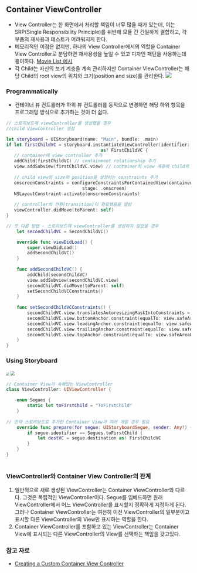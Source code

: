 
## Container ViewController

- View Controller는 한 화면에서 처리할 책임이 너무 많을 때가 있는데, 이는 SRP(Single Responsibility Principle)를 위반해 모듈 간 긴밀하게 결합하고, 각 부품의 재사용과 테스트가 어려워지게 한다.
- 메모리적인 이점은 없지만, 하나의 View Controller에서의 역할을 Container View Controller로 분담하면 재사용성을 높일 수 있고 디자인 패턴을 사용하는데 용이하다. [Movie List 예시](https://www.appcoda.com/container-view-controller/)
- 각 Child는 자신의 보기 계층을 계속 관리하지만  Container ViewController는 해당 Child의 root view의 위치와 크기(position and size)를 관리한다.
  ![](https://i.imgur.com/hTlYAAP.png)

### Programmatically

- 컨테이너 뷰 컨트롤러가 하위 뷰 컨트롤러를 동적으로 변경하면 해당 하위 항목을 프로그래밍 방식으로 추가하는 것이 더 쉽다.

```swift
// 스토리보드에 viewController를 생성했을 경우
//child ViewController 생성 

let storyboard = UIStoryboard(name: "Main", bundle: .main)
if let firstChildVC = storyboard.instantiateViewController(identifier: "firstChildVC")
                                    as? FirstChildVC {
   // container에 view controller 추가
   addChild(firstChildVC) // containment relationship 추가
   view.addSubview(firstChildVC.view) // container의 view 계층에 child의 root view 추가
            
   // child view의 size와 position을 설정하는 constraints 추가
   onscreenConstraints = configureConstraintsForContainedView(containedView: firstChildVC.view,
                             stage: .onscreen)
   NSLayoutConstraint.activate(onscreenConstraints)
     
   // controller의 전환(transition)이 완료됐음을 알림    
   viewController.didMove(toParent: self)
}

// 또 다른 방법 - 스토리보드에 viewController를 생성하지 않았을 경우
    let secondChildVC = SecondChildVC()

    override func viewDidLoad() {
        super.viewDidLoad()
        addSecondChildVC()
    }
    
    func addSecondChildVC() {
        addChild(secondChildVC)
        view.addSubview(secondChildVC.view)
        secondChildVC.didMove(toParent: self)
        setSecondChildVCConstraints()
    }
        
    func setSecondChildVCConstraints() {
        secondChildVC.view.translatesAutoresizingMaskIntoConstraints = false
        secondChildVC.view.bottomAnchor.constraint(equalTo: view.safeAreaLayoutGuide.bottomAnchor, constant: -20).isActive = true
        secondChildVC.view.leadingAnchor.constraint(equalTo: view.safeAreaLayoutGuide.leadingAnchor, constant: 20).isActive = true
        secondChildVC.view.trailingAnchor.constraint(equalTo: view.safeAreaLayoutGuide.trailingAnchor, constant: -20).isActive = true
        secondChildVC.view.topAnchor.constraint(equalTo: view.safeAreaLayoutGuide.topAnchor, constant: 400).isActive = true
    }
}
```


### Using Storyboard

<img src="https://i.imgur.com/hYZNnJY.png{width: 300}" style="zoom:50%;" />
<img src="https://i.imgur.com/IGk4Cdc.png" style="zoom:70%;" />

```swift
// Container View가 속해있는 ViewController 
class ViewController: UIViewController {

    enum Segues {
        static let toFirstChild = "ToFirstChild"
    }
    
// 만약 스토리보드로 추가한 Container View가 여러 개일 경우 필요
    override func prepare(for segue: UIStoryboardSegue, sender: Any?) {
        if segue.identifier == Segues.toFirstChild {
            let destVC = segue.destination as! FirstChildVC
        }
    }
}    
    
```

### ViewController와 Container View Controller의 관계

1. 일반적으로 새로 생성된 ViewController는 Container ViewController와 다르다. 그것은 독립적인 ViewController이다. Segue를 임베드하면 원래 ViewController에서 어느 ViewController를 표시할지 정확하게 지정하게 된다. 그러나 Container ViewController는 여전히 이전 ViewController의 일부분이고 표시할 다른 ViewController의 View만 표시하는 역할을 한다.
2. Container ViewController를 포함하고 있는 ViewController는 Container View에 표시되는 다른 ViewController의 View를 선택하는 책임을 갖고있다. 

### 참고 자료

* [Creating a Custom Container View Controller](https://developer.apple.com/documentation/uikit/view_controllers/creating_a_custom_container_view_controller)
